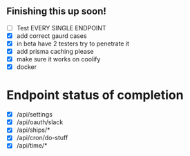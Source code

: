 ## Finishing this up soon!

- [ ] Test EVERY SINGLE ENDPOINT
- [x] add correct gaurd cases
- [x] in beta have 2 testers try to penetrate it
- [x] add prisma caching please
- [x] make sure it works on coolify
- [x] docker

# Endpoint status of completion

- [x] /api/settings
- [x] /api/oauth/slack
- [x] /api/ships/\*
- [x] /api/cron/do-stuff
- [x] /api/time/\*
